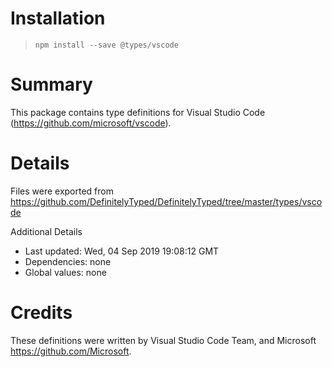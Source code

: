 # Installation
> `npm install --save @types/vscode`

# Summary
This package contains type definitions for Visual Studio Code (https://github.com/microsoft/vscode).

# Details
Files were exported from https://github.com/DefinitelyTyped/DefinitelyTyped/tree/master/types/vscode

Additional Details
 * Last updated: Wed, 04 Sep 2019 19:08:12 GMT
 * Dependencies: none
 * Global values: none

# Credits
These definitions were written by Visual Studio Code Team, and Microsoft <https://github.com/Microsoft>.
